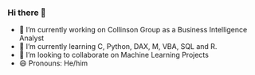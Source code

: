 ### Hi there 👋

- 🔭 I’m currently working on Collinson Group as a Business Intelligence Analyst
- 🌱 I’m currently learning C, Python, DAX, M, VBA, SQL and R.
- 👯 I’m looking to collaborate on Machine Learning Projects
- 😄 Pronouns: He/him
